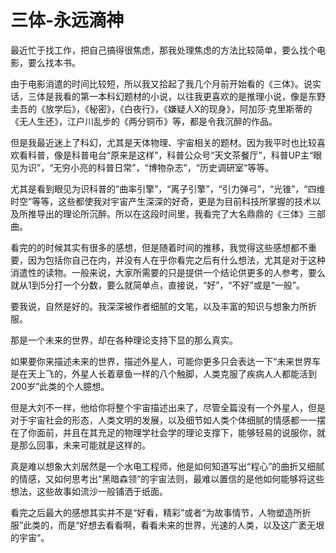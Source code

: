 # 三体-永远滴神

[tag]:阅读|读后感
[create]:2021-07-22

最近忙于找工作，把自己搞得很焦虑，那我处理焦虑的方法比较简单，要么找个电影，要么找本书。

由于电影消遣的时间比较短，所以我又拾起了我几个月前开始看的《三体》。说实话，三体是我看的第一本科幻题材的小说，以往我更喜欢的是推理小说，像是东野圭吾的《放学后》，《秘密》，《白夜行》，《嫌疑人X的现身》，阿加莎·克里斯蒂的《无人生还》，江户川乱步的《两分铜币》等，都是令我沉醉的作品。

但是我最近迷上了科幻，尤其是天体物理、宇宙相关的题材。因为我平时也比较喜欢看科普，像是科普电台“原来是这样”，科普公众号“天文茶餐厅”，科普UP主“眼见为识”，“无穷小亮的科普日常”，“博物杂志”，“历史调研室“等等。

尤其是看到眼见为识科普的“曲率引擎”，“离子引擎”，“引力弹弓”，“光锥”，“四维时空”等等，这些都使我对宇宙产生深深的好奇，更是为目前科技所掌握的技术以及所推导出的理论所沉醉。所以在这段时间里，我看完了大名鼎鼎的《三体》三部曲。

看完的的时候其实有很多的感想，但是随着时间的推移，我觉得这些感想都不重要，因为包括你自己在内，并没有人在乎你看完之后有什么想法，尤其是对于这种消遣性的读物。一般来说，大家所需要的只是提供一个结论供更多的人参考，要么就从1到5分打一个分数，要么就简单点，直接说，“好”，“不好”或是“一般”。

要我说，自然是好的。我深深被作者细腻的文笔，以及丰富的知识与想象力所折服。

那是一个未来的世界，却在各种理论支持下显的那么真实。

如果要你来描述未来的世界，描述外星人，可能你更多只会表达一下“未来世界车是在天上飞的，外星人长着章鱼一样的八个触脚，人类克服了疾病人人都能活到200岁”此类的个人臆想。

但是大刘不一样，他给你将整个宇宙描述出来了，尽管全篇没有一个外星人，但是对于宇宙社会的形态，人类文明的发展，以及细节如人类个体细腻的情感都一一摆在了你面前，并且在其充足的物理学社会学的理论支撑下，能够轻易的说服你，就是那么回事，未来可能就是这样的。

真是难以想象大刘居然是一个水电工程师，他是如何知道写出“程心”的曲折又细腻的情感，又如何思考出“黑暗森领”的宇宙法则，最难以置信的是他如何能够将这些想法，这些故事如流沙一般铺洒于纸面。

看完之后最大的感想其实并不是“好看，精彩”或者“为故事情节，人物塑造所折服”此类的，而是“好想去看看啊，看看未来的世界，光速的人类，以及这广袤无垠的宇宙“。